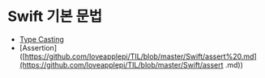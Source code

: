 # Swift 기본 문법



* [Type Casting](https://github.com/loveapplepi/TIL/blob/master/Swift/TypeCasting.md)
* [Assertion]([https://github.com/loveapplepi/TIL/blob/master/Swift/assert%20.md](https://github.com/loveapplepi/TIL/blob/master/Swift/assert .md))

